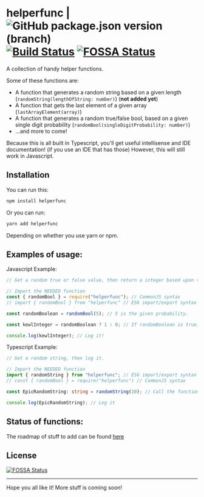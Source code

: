# helperfunc | ![GitHub package.json version (branch)](https://img.shields.io/github/package-json/v/0xBooper/helperfunc/main?label=version&logo=npm&style=flat-square) [![Build Status](https://travis-ci.com/0xBooper/helperfunc.svg?branch=main)](https://travis-ci.com/0xBooper/helperfunc) [![FOSSA Status](https://app.fossa.com/api/projects/git%2Bgithub.com%2F0xBooper%2Fhelperfunc.svg?type=shield)](https://app.fossa.com/projects/git%2Bgithub.com%2F0xBooper%2Fhelperfunc?ref=badge_shield)

A collection of handy helper functions.

Some of these functions are:

- A function that generates a random string based on a given length (`randomString(lengthOfString: number)`) (**not added yet**)
- A function that gets the last element of a given array (`lastArrayElement(array)`)
- A function that generates a random true/false bool, based on a given single digit probability (`randomBool(singleDigitProbability: number)`)
- ...and more to come!

Because this is all built in Typescript, you'll get useful intellisense and IDE documentation! (if you use an IDE that has those)
However, this will still work in Javascript.

## Installation

You can run this:

```bash
npm install helperfunc
```

Or you can run:

```bash
yarn add helperfunc
```

Depending on whether you use yarn or npm.

## Examples of usage:

Javascript Example:

```javascript
// Get a random true or false value, then return a integer based upon that.

// Import the NEEDED function
const { randomBool } = require("helperfunc"); // CommonJS syntax
// import { randomBool } from "helperfunc" // ES6 import/export syntax

const randomBoolean = randomBool(5); // 5 is the given probability.

const kewlInteger = randomBoolean ? 1 : 0; // If randomBoolean is true, make kewlInteger 1, otherwise, make it 0.

console.log(kewlInteger); // Log it!
```

Typescript Example:

```typescript
// Get a random string, then log it.

// Import the NEEDED function
import { randomString } from "helperfunc"; // ES6 import/export syntax
// const { randomBool } = require("helperfunc") // CommonJS syntax

const EpicRandomString: string = randomString(10); // Call the function

console.log(EpicRandomString); // Log it
```

## Status of functions:

The roadmap of stuff to add can be found
[here](https://github.com/0xBooper/helperfunc/projects/1)

## License

[![FOSSA Status](https://app.fossa.com/api/projects/git%2Bgithub.com%2F0xBooper%2Fhelperfunc.svg?type=large)](https://app.fossa.com/projects/git%2Bgithub.com%2F0xBooper%2Fhelperfunc?ref=badge_large)

---

Hope you all like it! More stuff is coming soon!
